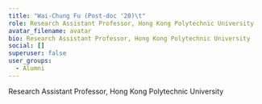 ```yaml
---
title: "Wai-Chung Fu (Post-doc '20)\t"
role: Research Assistant Professor, Hong Kong Polytechnic University
avatar_filename: avatar
bio: Research Assistant Professor, Hong Kong Polytechnic University
social: []
superuser: false
user_groups:
  - Alumni
---
```

Research Assistant Professor, Hong Kong Polytechnic University
